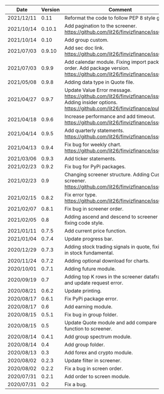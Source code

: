 | Date | Version | Comment |
| ------------- | ------------- | ------------- |
| 2021/12/11 | 0.11 | Reformat the code to follow PEP 8 style guide. |
| 2021/10/14 | 0.10.1 | Add pagination to the screener. https://github.com/lit26/finvizfinance/issues/29  |
| 2021/10/14 | 0.10 | Add group custom. |
| 2021/07/03 | 0.9.10 | Add sec doc link. https://github.com/lit26/finvizfinance/issues/26. |
| 2021/07/03 | 0.9.9 | Add calendar module. Fixing import package order. Add package version. https://github.com/lit26/finvizfinance/issues/25.|
| 2021/05/08 | 0.9.8 | Adding data type in Quote file.|
| 2021/04/27 | 0.9.7 | Update Value Error message. https://github.com/lit26/finvizfinance/issues/23. Adding insider options. https://github.com/lit26/finvizfinance/pull/22. |
| 2021/04/18 | 0.9.6 | Increase performance and add timeout. https://github.com/lit26/finvizfinance/issues/21.|
| 2021/04/14 | 0.9.5 | Add quarterly statements. https://github.com/lit26/finvizfinance/issues/19.|
| 2021/04/13 | 0.9.4 | Fix bug for weekly chart. https://github.com/lit26/finvizfinance/issues/18.|
| 2021/03/06 | 0.9.3 | Add ticker statements. |
| 2021/02/23 | 0.9.2 | Fix bug for PyPi packages. |
| 2021/02/23 | 0.9 | Changing screener structure. Adding Custom screener. https://github.com/lit26/finvizfinance/issues/12.|
| 2021/02/15 | 0.8.2 | Fix error type. https://github.com/lit26/finvizfinance/issues/10. |
| 2021/02/07 | 0.8.1 | Fix bug in screener order. |
| 2021/02/05 | 0.8 | Adding ascend and descend to screener and fixing code style. |
| 2021/01/11 | 0.7.5 | Add current price function. |
| 2021/01/04 | 0.7.4 | Update progress bar. |
| 2020/12/29 | 0.7.3 | Adding stock trading signals in quote, fixing bug in stock fundamental. |
| 2020/11/24 | 0.7.2 | Adding optional download for charts. |
| 2020/10/01 | 0.7.1 | Adding future module. |
| 2020/09/19 | 0.7 | Adding top K rows in the screener dataframe and update request error. |
| 2020/08/21 | 0.6.2 | Update printing. |
| 2020/08/17 | 0.6.1 | Fix PyPi package error. |
| 2020/08/17 | 0.6 | Add earning module. |
| 2020/08/15 | 0.5.1 | Fix bug in group folder. |
| 2020/08/15 | 0.5 | Update Quote module and add compare function to screener. |
| 2020/08/14 | 0.4.1 | Add group spectrum module. |
| 2020/08/14 | 0.4 | Add group folder. |
| 2020/08/13 | 0.3 | Add forex and crypto module. |
| 2020/08/02 | 0.2.3 | Update filter in screener. |
| 2020/08/02 | 0.2.2 | Fix a bug in screen order. |
| 2020/07/31 | 0.2.1 | Add order to screen module. |
| 2020/07/31 | 0.2 | Fix a bug. |
